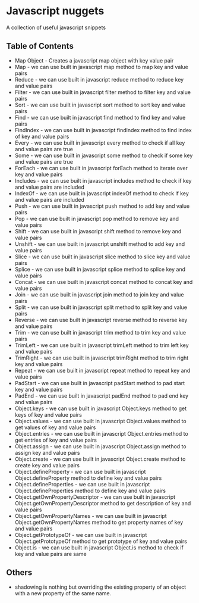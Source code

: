 # Javascript nuggets

A collection of useful javascript snippets

## Table of Contents

- Map Object - Creates a javascript map object with key value pair
- Map - we can use built in javascript map method to map key and value pairs
- Reduce - we can use built in javascript reduce method to reduce key and value pairs
- Filter - we can use built in javascript filter method to filter key and value pairs
- Sort - we can use built in javascript sort method to sort key and value pairs
- Find - we can use built in javascript find method to find key and value pairs
- FindIndex - we can use built in javascript findIndex method to find index of key and value pairs
- Every - we can use built in javascript every method to check if all key and value pairs are true
- Some - we can use built in javascript some method to check if some key and value pairs are true
- ForEach - we can use built in javascript forEach method to iterate over key and value pairs
- Includes - we can use built in javascript includes method to check if key and value pairs are included
- IndexOf - we can use built in javascript indexOf method to check if key and value pairs are included
- Push - we can use built in javascript push method to add key and value pairs
- Pop - we can use built in javascript pop method to remove key and value pairs
- Shift - we can use built in javascript shift method to remove key and value pairs
- Unshift - we can use built in javascript unshift method to add key and value pairs
- Slice - we can use built in javascript slice method to slice key and value pairs
- Splice - we can use built in javascript splice method to splice key and value pairs
- Concat - we can use built in javascript concat method to concat key and value pairs
- Join - we can use built in javascript join method to join key and value pairs
- Split - we can use built in javascript split method to split key and value pairs
- Reverse - we can use built in javascript reverse method to reverse key and value pairs
- Trim - we can use built in javascript trim method to trim key and value pairs
- TrimLeft - we can use built in javascript trimLeft method to trim left key and value pairs
- TrimRight - we can use built in javascript trimRight method to trim right key and value pairs
- Repeat - we can use built in javascript repeat method to repeat key and value pairs
- PadStart - we can use built in javascript padStart method to pad start key and value pairs
- PadEnd - we can use built in javascript padEnd method to pad end key and value pairs
- Object.keys - we can use built in javascript Object.keys method to get keys of key and value pairs
- Object.values - we can use built in javascript Object.values method to get values of key and value pairs
- Object.entries - we can use built in javascript Object.entries method to get entries of key and value pairs
- Object.assign - we can use built in javascript Object.assign method to assign key and value pairs
- Object.create - we can use built in javascript Object.create method to create key and value pairs
- Object.defineProperty - we can use built in javascript Object.defineProperty method to define key and value pairs
- Object.defineProperties - we can use built in javascript Object.defineProperties method to define key and value pairs
- Object.getOwnPropertyDescriptor - we can use built in javascript Object.getOwnPropertyDescriptor method to get description of key and value pairs
- Object.getOwnPropertyNames - we can use built in javascript Object.getOwnPropertyNames method to get property names of key and value pairs
- Object.getPrototypeOf - we can use built in javascript Object.getPrototypeOf method to get prototype of key and value pairs
- Object.is - we can use built in javascript Object.is method to check if key and value pairs are same



## Others
- shadowing is nothing but overriding the existing property of an object with a new property of the same name.


